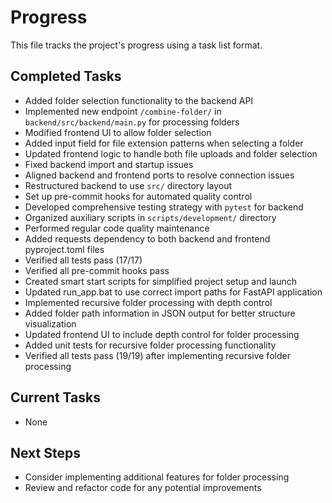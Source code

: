 # Progress

This file tracks the project's progress using a task list format.

## Completed Tasks

* Added folder selection functionality to the backend API
* Implemented new endpoint `/combine-folder/` in `backend/src/backend/main.py` for processing folders
* Modified frontend UI to allow folder selection
* Added input field for file extension patterns when selecting a folder
* Updated frontend logic to handle both file uploads and folder selection
* Fixed backend import and startup issues
* Aligned backend and frontend ports to resolve connection issues
* Restructured backend to use `src/` directory layout
* Set up pre-commit hooks for automated quality control
* Developed comprehensive testing strategy with `pytest` for backend
* Organized auxiliary scripts in `scripts/development/` directory
* Performed regular code quality maintenance
* Added requests dependency to both backend and frontend pyproject.toml files
* Verified all tests pass (17/17)
* Verified all pre-commit hooks pass
* Created smart start scripts for simplified project setup and launch
* Updated run_app.bat to use correct import paths for FastAPI application
* Implemented recursive folder processing with depth control
* Added folder path information in JSON output for better structure visualization
* Updated frontend UI to include depth control for folder processing
* Added unit tests for recursive folder processing functionality
* Verified all tests pass (19/19) after implementing recursive folder processing

## Current Tasks

* None

## Next Steps

* Consider implementing additional features for folder processing
* Review and refactor code for any potential improvements